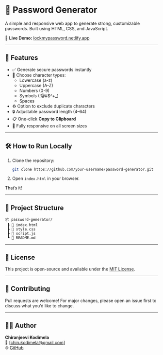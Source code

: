 # 🔐 Password Generator

A simple and responsive web app to generate strong, customizable passwords. Built using HTML, CSS, and JavaScript.

🔗 **Live Demo:** [lockmypassword.netlify.app](https://instant-passwords.netlify.app)

---

## 🚀 Features

- ✅ Generate secure passwords instantly
- 🔢 Choose character types:
  - Lowercase (a-z)
  - Uppercase (A-Z)
  - Numbers (0-9)
  - Symbols (!@#$^+_)
  - Spaces
- ♻️ Option to exclude duplicate characters
- 🔒 Adjustable password length (4–64)
- 📋 One-click **Copy to Clipboard**
- 📱 Fully responsive on all screen sizes

---

## 🛠️ How to Run Locally

1. Clone the repository:
   ```bash
   git clone https://github.com/your-username/password-generator.git
   ```

2. Open `index.html` in your browser.

That’s it!

---

## 📁 Project Structure

```
📦 password-generator/
 ┣ 📄 index.html
 ┣ 📄 style.css
 ┣ 📄 script.js
 ┗ 📄 README.md
```

---

## 🧠 License

This project is open-source and available under the [MIT License](LICENSE).

---

## 🤝 Contributing

Pull requests are welcome! For major changes, please open an issue first to discuss what you’d like to change.

---

## 🙋‍♂️ Author

**Chiranjeevi Kodimela**  
📧 [chirukodimela@gmail.com]  
🌐 [GitHub](https://github.com/chiranjeevi-kodimela)
